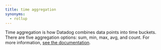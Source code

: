 ```yaml
---
title: time aggregation
synonyms:
  - rollup
---
```

Time aggregation is how Datadog combines data points into time buckets. There are five aggregation options: sum, min, max, avg, and count. 
For more information, <a href="https://docs.datadoghq.com/metrics/#time-aggregation">see the documentation</a>.